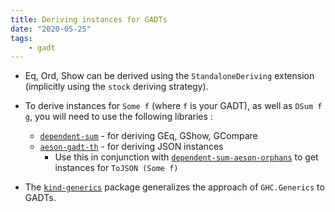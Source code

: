 ```yaml
---
title: Deriving instances for GADTs
date: "2020-05-25"
tags:
    - gadt
---
```


* Eq, Ord, Show can be derived using the `StandaloneDeriving` extension (implicitly using the `stock` deriving strategy). 
* To derive instances for `Some f` (where `f` is your GADT), as well as `DSum f g`, you will need to use the following libraries :

  * [`dependent-sum`](https://github.com/obsidiansystems/dependent-sum) - for deriving GEq, GShow, GCompare
  * [`aeson-gadt-th`](https://hackage.haskell.org/package/aeson-gadt-th) - for deriving JSON instances
    * Use this in conjunction with [`dependent-sum-aeson-orphans`](https://github.com/obsidiansystems/dependent-sum-aeson-orphans) to get instances for `ToJSON (Some f)`

* The [`kind-generics`](https://hackage.haskell.org/package/kind-generics) package generalizes the approach of `GHC.Generics` to GADTs.
